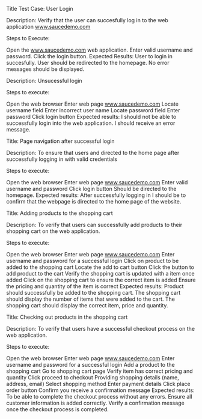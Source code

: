 Title Test Case: User Login

Description: Verify that the user can succesfully log in to the web application www.saucedemo.com

Steps to Execute:

Open the www.saucedemo.com web application. Enter valid username and password. Click the login button. Expected Results: User to login in succesfully. User should be redirected to the homepage. No error messages should be displayed.

Description: Unsucessful login

Steps to execute:

Open the web browser Enter web page www.saucedemo.com Locate username field Enter incorrect user name Locate password field Enter password Click login button Expected results: I should not be able to successfully login into the web application. I should receive an error message.

Title: Page navigation after successful login

Description: To ensure that users and directed to the home page after successfully logging in with valid credentials

Steps to execute:

Open the web browser Enter web page www.saucedemo.com Enter valid username and password Click login button Should be directed to the homepage. Expected results: After successfully logging in I should be to confirm that the webpage is directed to the home page of the website.

Title: Adding products to the shopping cart

Description: To verify that users can successfully add products to their shopping cart on the web application.

Steps to execute:

Open the web browser Enter web page www.saucedemo.com Enter username and password for a successful login Click on product to be added to the shopping cart Locate the add to cart button Click the button to add product to the cart Verify the shopping cart is updated with a item once added Click on the shopping cart to ensure the correct item is added Ensure the pricing and quantity of the item is correct Expected results: Product should successfully be added to the shopping cart. The shopping cart should display the number of items that were added to the cart. The shopping cart should display the correct item, price and quantity.

Title: Checking out products in the shopping cart

Description: To verify that users have a successful checkout process on the web application.

Steps to execute:

Open the web browser Enter web page www.saucedemo.com Enter username and password for a successful login Add a product to the shopping cart Go to shopping cart page Verify item has correct pricing and quantity Click proceed to checkout Providing shopping details (name, address, email) Select shopping method Enter payment details Click place order button Confirm you receive a confirmation message Expected results: To be able to complete the checkout process without any errors. Ensure all customer information is added correctly. Verify a confirmation message once the checkout process is completed.
